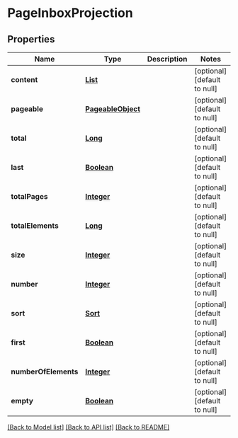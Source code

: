 # PageInboxProjection
## Properties

Name | Type | Description | Notes
------------ | ------------- | ------------- | -------------
**content** | [**List**](InboxPreview) |  | [optional] [default to null]
**pageable** | [**PageableObject**](PageableObject) |  | [optional] [default to null]
**total** | [**Long**](long) |  | [optional] [default to null]
**last** | [**Boolean**](boolean) |  | [optional] [default to null]
**totalPages** | [**Integer**](integer) |  | [optional] [default to null]
**totalElements** | [**Long**](long) |  | [optional] [default to null]
**size** | [**Integer**](integer) |  | [optional] [default to null]
**number** | [**Integer**](integer) |  | [optional] [default to null]
**sort** | [**Sort**](Sort) |  | [optional] [default to null]
**first** | [**Boolean**](boolean) |  | [optional] [default to null]
**numberOfElements** | [**Integer**](integer) |  | [optional] [default to null]
**empty** | [**Boolean**](boolean) |  | [optional] [default to null]

[[Back to Model list]](../README#documentation-for-models) [[Back to API list]](../README#documentation-for-api-endpoints) [[Back to README]](../README)


